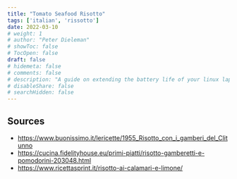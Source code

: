 ```yaml
---
title: "Tomato Seafood Risotto"
tags: ['italian', 'rissotto']
date: 2022-03-10
# weight: 1
# author: "Peter Dieleman"
# showToc: false
# TocOpen: false
draft: false
# hidemeta: false
# comments: false
# description: "A guide on extending the battery life of your linux laptop"
# disableShare: false
# searchHidden: false
---
```


## Sources

- <https://www.buonissimo.it/lericette/1955_Risotto_con_i_gamberi_del_Clitunno>
- <https://cucina.fidelityhouse.eu/primi-piatti/risotto-gamberetti-e-pomodorini-203048.html>
- <https://www.ricettasprint.it/risotto-ai-calamari-e-limone/>